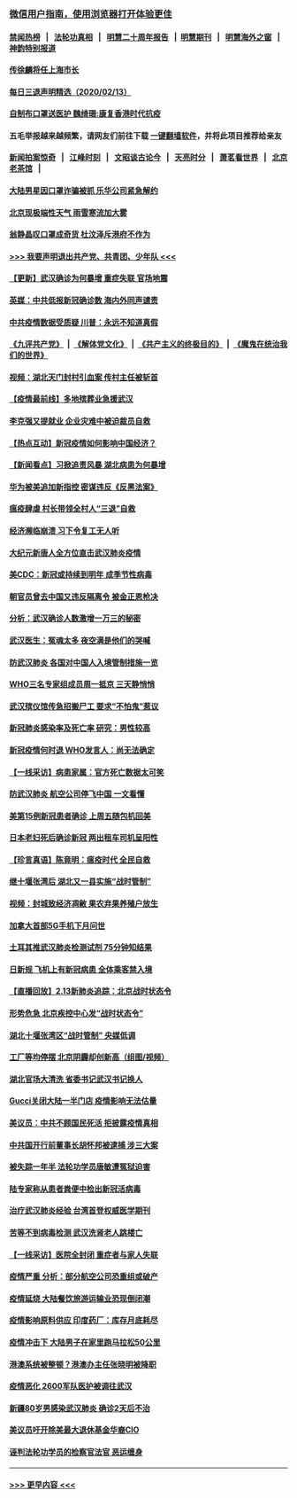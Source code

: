 ### [微信用户指南，使用浏览器打开体验更佳](https://github.com/gfw-breaker/banned-news1/blob/master/indexes/wechat-guide.md?t=0)
#### [禁闻热榜](热点新闻.md?t=0)  &nbsp;&nbsp;|&nbsp;&nbsp; [法轮功真相](https://github.com/gfw-breaker/truth/blob/master/README.md?t=0) &nbsp;&nbsp;|&nbsp;&nbsp; [明慧二十周年报告](https://github.com/gfw-breaker/mh-reports/blob/master/README.md?t=0) &nbsp;&nbsp;|&nbsp;&nbsp;[明慧期刊](https://github.com/gfw-breaker/mh-qikan) &nbsp;&nbsp;|&nbsp;&nbsp; [明慧海外之窗](https://github.com/gfw-breaker/mh-news/blob/master/README.md?t=0) &nbsp;&nbsp;|&nbsp;&nbsp; [神韵特别报道](https://github.com/gfw-breaker/mh-news/blob/master/shenyun.md?t=0)
#### [传徐麟将任上海市长](../pages/nsc413/n11867709.md?t=02141155) 
#### [每日三退声明精选（2020/02/13）](../pages/nsc413/n11867712.md?t=02141155) 
#### [自制布口罩送医护 魏绮珊:康复香港时代抗疫](../pages/nsc413/n11867481.md?t=02141155) 
#### 五毛举报越来越频繁，请网友们前往下载 [一键翻墙软件](https://github.com/gfw-breaker/ssr-accounts)，并将此项目推荐给亲友
#### [新闻拍案惊奇](https://github.com/gfw-breaker/banned-news1/blob/master/pages/link4.md) &nbsp;&nbsp;|&nbsp;&nbsp; [江峰时刻](https://github.com/gfw-breaker/banned-news1/blob/master/pages/link4.md) &nbsp;&nbsp;|&nbsp;&nbsp; [文昭谈古论今](https://github.com/gfw-breaker/banned-news1/blob/master/pages/link4.md) &nbsp;&nbsp;|&nbsp;&nbsp; [天亮时分](https://github.com/gfw-breaker/banned-news1/blob/master/pages/link4.md) &nbsp;&nbsp;|&nbsp;&nbsp; [萧茗看世界](https://github.com/gfw-breaker/banned-news1/blob/master/pages/link4.md) &nbsp;&nbsp;|&nbsp;&nbsp; [北京老茶馆](https://github.com/gfw-breaker/banned-news1/blob/master/pages/link4.md) &nbsp;&nbsp;|&nbsp;&nbsp; 
#### [大陆男星因口罩诈骗被抓 乐华公司紧急解约](../pages/nsc413/n11867354.md?t=02141155) 
#### [北京现极端性天气 雨雪寒流加大雾](../pages/nsc413/n11867619.md?t=02141155) 
#### [翁静晶叹口罩成奇货 杜汶泽斥港府不作为](../pages/nsc413/n11867016.md?t=02141155) 
#### [>>> 我要声明退出共产党、共青团、少年队 <<<](https://github.com/begood0513/goodnews/blob/master/quit/letter.md) 
#### [【更新】武汉确诊为何暴增 重症失联 官场地震](../pages/nsc413/n11801312.md?t=02141155) 
#### [英媒：中共低报新冠确诊数 海内外同声谴责](../pages/nsc413/n11867421.md?t=02141155) 
#### [中共疫情数据受质疑 川普：永远不知道真假](../pages/nsc413/n11867195.md?t=02141155) 
#### [《九评共产党》](https://github.com/begood0513/9ping.md/blob/master/README.md) &nbsp;|&nbsp; [《解体党文化》](../../../../jtdwh.md/blob/master/README.md)  &nbsp;|&nbsp; [《共产主义的终极目的》](../../../../gczydzjmd.md/blob/master/README.md) &nbsp;|&nbsp; [《魔鬼在统治我们的世界》](../../../../mgztzwmdsj.md/blob/master/README.md) 
#### [视频：湖北天门封村引血案 传村主任被斩首](../pages/nsc413/n11867382.md?t=02141155) 
#### [【疫情最前线】多地殡葬业急援武汉](../pages/nsc413/n11866914.md?t=02141155) 
#### [李克强又提就业 企业灾难中被迫裁员自救](../pages/nsc413/n11867323.md?t=02141155) 
#### [【热点互动】新冠疫情如何影响中国经济？](../pages/nsc413/n11867208.md?t=02141155) 
#### [【新闻看点】习掀追责风暴 湖北病患为何暴增](../pages/nsc413/n11867035.md?t=02141155) 
#### [华为被美追加新指控 密谋违反《反黑法案》](../pages/nsc413/n11867191.md?t=02141155) 
#### [瘟疫肆虐 村长带领全村人“三退”自救](../pages/nsc413/n11861714.md?t=02141155) 
#### [经济濒临崩溃 习下令复工无人听](../pages/nsc413/n11867269.md?t=02141155) 
#### [大纪元新唐人全方位直击武汉肺炎疫情](../pages/nsc413/n11859405.md?t=02141155) 
#### [美CDC：新冠或持续到明年 成季节性病毒](../pages/nsc413/n11867279.md?t=02141155) 
#### [朝官员曾去中国又违反隔离令 被金正恩枪决](../pages/nsc413/n11867087.md?t=02141155) 
#### [分析：武汉确诊人数激增一万三的秘密](../pages/nsc413/n11866187.md?t=02141155) 
#### [武汉医生：冤魂太多 夜空满是他们的哭喊](../pages/nsc413/n11867107.md?t=02141155) 
#### [防武汉肺炎 各国对中国人入境管制措施一览](../pages/nsc413/n11838726.md?t=02141155) 
#### [WHO三名专家组成员周一抵京 三天静悄悄](../pages/nsc413/n11866947.md?t=02141155) 
#### [武汉殡仪馆传急招搬尸工 要求“不怕鬼”惹议](../pages/nsc413/n11866834.md?t=02141155) 
#### [新冠肺炎感染率及死亡率 研究：男性较高](../pages/nsc413/n11866956.md?t=02141155) 
#### [新冠疫情何时退 WHO发言人：尚无法确定](../pages/nsc413/n11866864.md?t=02141155) 
#### [【一线采访】病患家属：官方死亡数据太可笑](../pages/nsc413/n11866840.md?t=02141155) 
#### [防武汉肺炎 航空公司停飞中国 一文看懂](../pages/nsc413/n11866800.md?t=02141155) 
#### [美第15例新冠患者确诊 上周五随包机回美](../pages/nsc413/n11866852.md?t=02141155) 
#### [日本老妇死后确诊新冠 两出租车司机呈阳性](../pages/nsc413/n11866755.md?t=02141155) 
#### [【珍言真语】陈竟明：瘟疫时代 全民自救](../pages/nsc413/n11866765.md?t=02141155) 
#### [继十堰张湾后 湖北又一县实施“战时管制”](../pages/nsc413/n11866748.md?t=02141155) 
#### [视频：封城致经济凋敝 果农弃果养殖户放生](../pages/nsc413/n11866120.md?t=02141155) 
#### [加拿大首部5G手机下月问世](../pages/nsc413/n11864631.md?t=02141155) 
#### [土耳其推武汉肺炎检测试剂 75分钟知结果](../pages/nsc413/n11866520.md?t=02141155) 
#### [日新规 飞机上有新冠病患 全体乘客禁入境](../pages/nsc413/n11866233.md?t=02141155) 
#### [【直播回放】2.13新肺炎追踪：北京战时状态令](../pages/nsc413/n11866261.md?t=02141155) 
#### [形势危急 北京疾控中心发“战时状态令”](../pages/nsc413/n11866362.md?t=02141155) 
#### [湖北十堰张湾区“战时管制” 央媒低调](../pages/nsc413/n11866013.md?t=02141155) 
#### [工厂等均停摆 北京阴霾却创新高（组图/视频）](../pages/nsc413/n11865856.md?t=02141155) 
#### [湖北官场大清洗 省委书记武汉书记换人](../pages/nsc413/n11865112.md?t=02141155) 
#### [Gucci关闭大陆一半门店 疫情影响无法估量](../pages/nsc413/n11865799.md?t=02141155) 
#### [美议员：中共不顾国民死活 拒披露疫情真相](../pages/nsc413/n11866147.md?t=02141155) 
#### [中共国开行前董事长胡怀邦被逮捕 涉三大案](../pages/nsc413/n11865943.md?t=02141155) 
#### [被失踪一年半 法轮功学员唐敏遭冤狱迫害](../pages/nsc413/n11863707.md?t=02141155) 
#### [陆专家称从患者粪便中检出新冠活病毒](../pages/nsc413/n11865858.md?t=02141155) 
#### [治疗武汉肺炎经验 台湾首登权威医学期刊](../pages/nsc413/n11865669.md?t=02141155) 
#### [苦等不到病毒检测 武汉洗肾老人跳楼亡](../pages/nsc413/n11866020.md?t=02141155) 
#### [【一线采访】医院全封闭 重症者与家人失联](../pages/nsc413/n11864778.md?t=02141155) 
#### [疫情严重 分析：部分航空公司恐重组或破产](../pages/nsc413/n11865138.md?t=02141155) 
#### [疫情延烧 大陆餐饮旅游运输业恐现倒闭潮](../pages/nsc413/n11865608.md?t=02141155) 
#### [疫情影响原料供应 印度药厂：库存月底耗尽](../pages/nsc413/n11865151.md?t=02141155) 
#### [疫情冲击下 大陆男子在家里跑马拉松50公里](../pages/nsc413/n11865585.md?t=02141155) 
#### [港澳系统被整顿？港澳办主任张晓明被降职](../pages/nsc413/n11865277.md?t=02141155) 
#### [疫情恶化 2600军队医护被调往武汉](../pages/nsc413/n11865111.md?t=02141155) 
#### [新疆80岁男感染武汉肺炎 确诊2天后不治](../pages/nsc413/n11865260.md?t=02141155) 
#### [美议员吁开除美最大退休基金华裔CIO](../pages/nsc413/n11865230.md?t=02141155) 
#### [诬判法轮功学员的检察官法官 恶运缠身](../pages/nsc413/n11864380.md?t=02141155) 

----
#### [ >>> 更早内容 <<< ](../indexes/nsc413-earlier.md)
